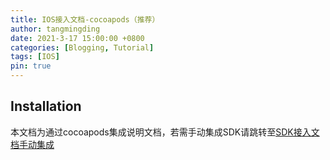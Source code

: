 ```yaml
---
title: IOS接入文档-cocoapods（推荐）
author: tangmingding
date: 2021-3-17 15:00:00 +0800
categories: [Blogging, Tutorial]
tags: [IOS]
pin: true
---
```


## Installation
本文档为通过cocoapods集成说明文档，若需手动集成SDK请跳转至[SDK接入文档手动集成](https://eyugameqy.github.io/posts/IOS-sdk接入文档(手动接入)/)

